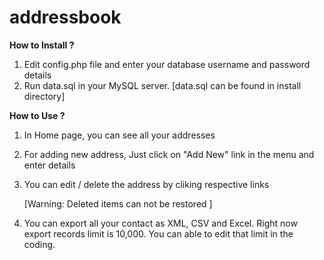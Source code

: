 # addressbook

**How to Install ?**

 1. Edit config.php file and enter your database username and password details
 2. Run data.sql in your MySQL server. [data.sql can be found in install directory] 
 
 
 **How to Use ?**
 
  1. In Home page, you can see all your addresses
  2. For adding new address, Just click on "Add New" link in the menu and enter details
  3. You can edit / delete the address by cliking respective links
     
     [Warning: Deleted items can not be restored ]
     
  4. You can export all your contact as XML, CSV and Excel. 
     Right now export records limit is 10,000. You can able to edit that limit in the coding.
  
